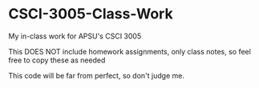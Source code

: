 # CSCI-3005-Class-Work
My in-class work for APSU's CSCI 3005

This DOES NOT include homework assignments, only class notes, so feel free to copy these as needed

This code will be far from perfect, so don't judge me.
